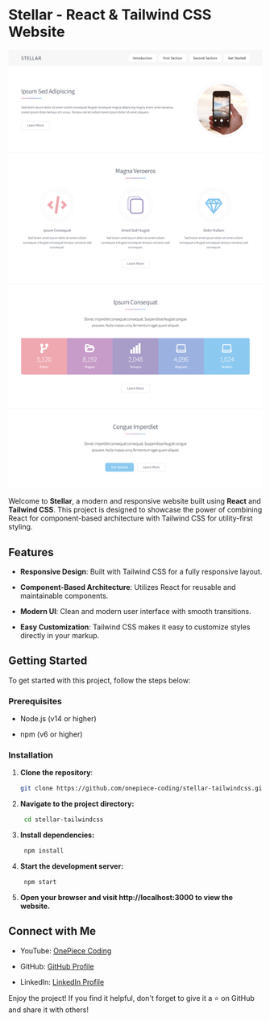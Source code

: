 # Stellar - React & Tailwind CSS Website

![Stellar](https://github.com/onepiece-coding/stellar-tailwindcss/blob/main/public/Screenshot.png)

Welcome to **Stellar**, a modern and responsive website built using **React** and **Tailwind CSS**. This project is designed to showcase the power of combining React for component-based architecture with Tailwind CSS for utility-first styling.

## Features

- **Responsive Design**: Built with Tailwind CSS for a fully responsive layout.
  
- **Component-Based Architecture**: Utilizes React for reusable and maintainable components.
  
- **Modern UI**: Clean and modern user interface with smooth transitions.
  
- **Easy Customization**: Tailwind CSS makes it easy to customize styles directly in your markup.

## Getting Started

To get started with this project, follow the steps below:

### Prerequisites

- Node.js (v14 or higher)
  
- npm (v6 or higher)

### Installation

1. **Clone the repository**:
   
   ```bash
   git clone https://github.com/onepiece-coding/stellar-tailwindcss.git
   ```
   
2. **Navigate to the project directory:**

   ```bash
    cd stellar-tailwindcss
   ```
   
3. **Install dependencies:**

   ```bash
    npm install
   ```
   
4. **Start the development server:**

   ```bash
    npm start
   ```
   
5. **Open your browser and visit http://localhost:3000 to view the website.**

## Connect with Me

- YouTube: [OnePiece Coding](https://www.youtube.com/@OnePieceCoding)

- GitHub: [GitHub Profile](https://github.com/onepiece-coding)

- LinkedIn: [LinkedIn Profile](https://www.linkedin.com/in/lahcen-alhiane-0799ba303/)

Enjoy the project! If you find it helpful, don't forget to give it a ⭐️ on GitHub and share it with others!
